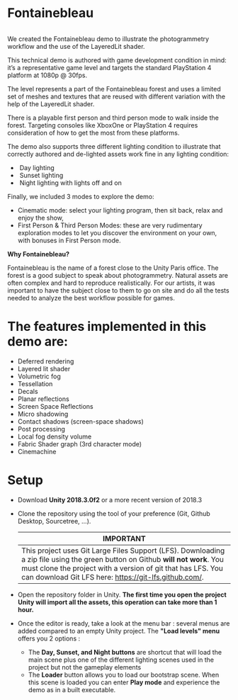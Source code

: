 # Fontainebleau

<img src = "https://forum.unity.com/proxy.php?image=https%3A%2F%2Fblogs.unity3d.com%2Fwp-content%2Fuploads%2F2018%2F03%2Fimage5-1280x720.png&hash=d4dd82baaada0823f75c693064c8c964" title = "Fontainebleau title screen" alt >

We created the Fontainebleau demo to illustrate the photogrammetry workflow and the use of the LayeredLit shader. 

This technical demo is authored with game development condition in mind: it’s a representative game level and targets the standard PlayStation 4 platform at 1080p @ 30fps. 

The level represents a part of the Fontainebleau forest and uses a limited set of meshes and textures that are reused with different variation with the help of the LayeredLit shader. 

There is a playable first person and third person mode to walk inside the forest. Targeting consoles like XboxOne or PlayStation 4 requires consideration of how to get the most from these platforms.

The demo also supports three different lighting condition to illustrate that correctly authored and de-lighted assets work fine in any lighting condition:

- ​    Day lighting
- ​    Sunset lighting
- ​    Night lighting with lights off and on

Finally, we included 3 modes to explore the demo:

-   Cinematic mode: select your lighting program, then sit back, relax and enjoy the show,
-   First Person & Third Person Modes: these are very rudimentary exploration modes to let you discover the environment on your own, with bonuses in First Person mode.

**Why Fontainebleau?**

Fontainebleau is the name of a forest close to the Unity Paris office. The forest is a good subject to speak about photogrammetry. Natural assets are often complex and hard to reproduce realistically. For our artists, it was important to have the subject close to them to go on site and do all the tests needed to analyze the best workflow possible for games.

# The features implemented in this demo are:

- Deferred rendering
- Layered lit shader
- Volumetric fog
- Tessellation
- Decals
- Planar reflections
- Screen Space Reflections
- Micro shadowing
- Contact shadows (screen-space shadows)
- Post processing
- Local fog density volume
- Fabric Shader graph (3rd character mode)
- Cinemachine

# Setup

- Download **Unity 2018.3.0f2** or a more recent version of 2018.3

- Clone the repository using the tool of your preference (Git, Github Desktop, Sourcetree, ...). 

  | IMPORTANT                                                    |
  | ------------------------------------------------------------ |
  | This project uses Git Large Files Support (LFS). Downloading a zip file using the green button on Github **will not work**. You must clone the project with a version of git that has LFS. You can download Git LFS here: <https://git-lfs.github.com/>. |

- Open the repository folder in Unity. **The first time you open the project Unity will import all the assets, this operation can take more than 1 hour.**
- Once the editor is ready, take a look at the menu bar : several menus are added compared to an empty Unity project. The **"Load levels" menu** offers you 2 options :
  - The **Day, Sunset, and Night buttons** are shortcut that will load the main scene plus one of the different lighting scenes used in the project but not the gameplay elements
  - The **Loader** button allows you to load our bootstrap scene. When this scene is loaded you can enter **Play mode** and experience the demo as in a built executable.
